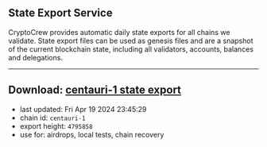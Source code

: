 ## State Export Service
CryptoCrew provides automatic daily state exports for all chains we validate. State export files can be used as genesis files and are a snapshot of the current blockchain state, including all validators, accounts, balances and delegations.

---
**Download: [centauri-1 state export](https://dl-eu2.ccvalidators.com/SERVICE/composable/centauri-1_export_4795858.json)**
---

- last updated: Fri Apr 19 2024 23:45:29
- chain id: `centauri-1`
- export height: `4795858`
- use for: airdrops, local tests, chain recovery

